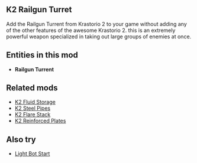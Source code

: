 ## K2 Railgun Turret

Add the Railgun Turrent from Krastorio 2 to your game without adding any of the other features of the awesome Krastorio 2.
this is an extremely powerful weapon specialized in taking out large groups of enemies at once.

## Entities in this mod

- **Railgun Turrent**

## Related mods

- [K2 Fluid Storage](https://mods.factorio.com/mod/k2-fluid-storage)
- [K2 Steel Pipes](https://mods.factorio.com/mod/k2-steel-pipes)
- [K2 Flare Stack](https://mods.factorio.com/mod/k2-flare-stack)
- [K2 Reinforced Plates](https://mods.factorio.com/mod/k2-reinforced-plates)

## Also  try

- [Light Bot Start](https://mods.factorio.com/mod/rt-light-bot-start)
